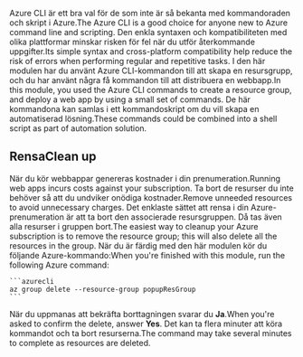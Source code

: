 <span data-ttu-id="4b965-101">Azure CLI är ett bra val för de som inte är så bekanta med kommandoraden och skript i Azure.</span><span class="sxs-lookup"><span data-stu-id="4b965-101">The Azure CLI is a good choice for anyone new to Azure command line and scripting.</span></span> <span data-ttu-id="4b965-102">Den enkla syntaxen och kompatibiliteten med olika plattformar minskar risken för fel när du utför återkommande uppgifter.</span><span class="sxs-lookup"><span data-stu-id="4b965-102">Its simple syntax and cross-platform compatibility help reduce the risk of errors when performing regular and repetitive tasks.</span></span> <span data-ttu-id="4b965-103">I den här modulen har du använt Azure CLI-kommandon till att skapa en resursgrupp, och du har använt några få kommandon till att distribuera en webbapp.</span><span class="sxs-lookup"><span data-stu-id="4b965-103">In this module, you used the Azure CLI commands to create a resource group, and deploy a web app by using a small set of commands.</span></span> <span data-ttu-id="4b965-104">De här kommandona kan samlas i ett kommandoskript om du vill skapa en automatiserad lösning.</span><span class="sxs-lookup"><span data-stu-id="4b965-104">These commands could be combined into a shell script as part of automation solution.</span></span> 

## <a name="clean-up"></a><span data-ttu-id="4b965-105">Rensa</span><span class="sxs-lookup"><span data-stu-id="4b965-105">Clean up</span></span>
<!---TODO: Update for sandbox?--->

<span data-ttu-id="4b965-106">När du kör webbappar genereras kostnader i din prenumeration.</span><span class="sxs-lookup"><span data-stu-id="4b965-106">Running web apps incurs costs against your subscription.</span></span> <span data-ttu-id="4b965-107">Ta bort de resurser du inte behöver så att du undviker onödiga kostnader.</span><span class="sxs-lookup"><span data-stu-id="4b965-107">Remove unneeded resources to avoid unnecessary charges.</span></span> <span data-ttu-id="4b965-108">Det enklaste sättet att rensa i din Azure-prenumeration är att ta bort den associerade resursgruppen. Då tas även alla resurser i gruppen bort.</span><span class="sxs-lookup"><span data-stu-id="4b965-108">The easiest way to cleanup your Azure subscription is to remove the resource group; this will also delete all the resources in the group.</span></span> <span data-ttu-id="4b965-109">När du är färdig med den här modulen kör du följande Azure-kommando:</span><span class="sxs-lookup"><span data-stu-id="4b965-109">When you're finished with this module, run the following Azure command:</span></span>

    ```azurecli
    az group delete --resource-group popupResGroup
    ```

<span data-ttu-id="4b965-110">När du uppmanas att bekräfta borttagningen svarar du **Ja**.</span><span class="sxs-lookup"><span data-stu-id="4b965-110">When you're asked to confirm the delete, answer **Yes**.</span></span> <span data-ttu-id="4b965-111">Det kan ta flera minuter att köra kommandot och ta bort resurserna.</span><span class="sxs-lookup"><span data-stu-id="4b965-111">The command may take several minutes to complete as resources are deleted.</span></span> 